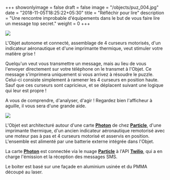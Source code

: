 +++
showonlyimage = false
draft = false
image = "/objects/puz_004.jpg"
date = "2018-11-05T18:25:22+05:30"
title = "Réfléchir pour lire"
description = "Une rencontre improbable d'équipements dans le but de vous faire lire un message top secret."
weight = 0
+++

![](/objects/puz_002.jpg)

L'Objet autonome et connecté, assemblage de 4 curseurs motorisés, d'un indicateur aéronautique et d'une imprimante thermique, veut stimuler votre matière grise !  

Quelqu'un veut vous transmettre un message, mais au lieu de vous l'envoyer directement sur votre 
téléphone on le transmet à l'Objet. Ce message s'imprimera uniquement si vous arrivez à résoudre le puzzle.
Celui-ci consiste simplement à ramener les 4 curseurs en position haute. Sauf que ces curseurs 
sont capricieux, et se déplacent suivant une logique qui leur est propre ! 

A vous de comprendre, d'analyser, d'agir ! Regardez bien l'afficheur à aguille, il vous sera d'une grande aide.  

![](/objects/puz_003.jpg)

L'Objet est architecturé autour d'une carte [**Photon**][2] de chez [**Particle**][1], d'une imprimante thermique, 
d'un ancien indicateur aéronautique remotorisé avec une moteur pas à pas et 4 curseurs motorisé 
et asservis en position. L'ensemble est alimenté par une batterie externe intégrée dans l'Objet. 

La carte [**Photon**][2] est connectée via le nuage [**Particle**][1] à l'API [**Twilio**][3], qui a en charge l'émission et la 
réception des messages SMS.  

Le boiter est basé sur une façade en aluminium usinée et du PMMA découpé au laser. 


[1]: https://www.particle.io/
[2]: https://docs.particle.io/photon/
[3]: https://www.twilio.com/fr-fr


